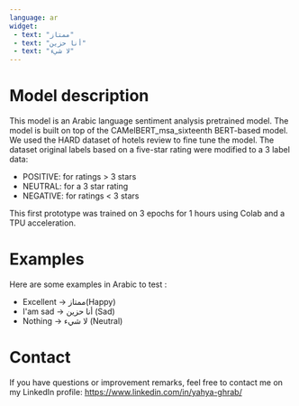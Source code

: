 ```yaml
---
language: ar
widget:
 - text: "ممتاز"
 - text: "أنا حزين"
 - text: "لا شيء"
---
```


# Model description

This model is an Arabic language sentiment analysis pretrained model.
The model is built on top of the CAMelBERT_msa_sixteenth BERT-based model.
We used the HARD dataset of hotels review to fine tune the model.
The dataset original labels based on a five-star rating were modified to a 3 label data: 
- POSITIVE: for ratings > 3 stars
- NEUTRAL: for a 3 star rating
- NEGATIVE: for ratings < 3 stars

This first prototype was trained on 3 epochs for 1 hours using Colab and a TPU acceleration.
# Examples

Here are some examples in Arabic to test :
- Excellent -> ممتاز(Happy)
- I'am sad -> أنا حزين (Sad)
- Nothing -> لا شيء (Neutral)

# Contact
If you have questions or improvement remarks, feel free to contact me on my LinkedIn profile: https://www.linkedin.com/in/yahya-ghrab/